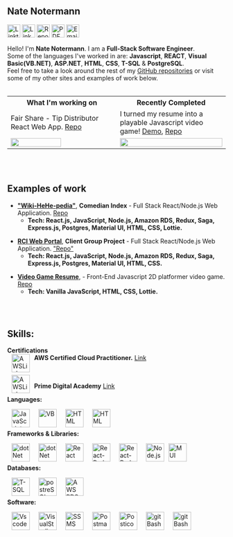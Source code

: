 ## Nate Notermann
<a href='https://linktr.ee/natenotermann'><img alt="Linktree" src="https://img.shields.io/badge/linktree-%2350B812 .svg?style=for-the-badge&logo=linktree&logoColor=white" height='30px'/></a> <!-- LinkedTree --> 
<a href='https://www.linkedin.com/in/nate-notermann/'><img alt="Linkedin" src="https://img.shields.io/badge/linkedin-%230A66C2.svg?style=for-the-badge&logo=linkedin&logoColor=white" height='30px'/></a> <!-- LinkedIn --> 
<a href = "https://github.com/NateNotermann?tab=repositories"><img alt="Repos" src="https://img.shields.io/badge/Repositories-%23FC0145 .svg?style=for-the-badge&&labelColor=white&logo=github&logoColor=FC0145" height='30px' style="color='blue'" /></a><!-- Email -->
<a href='https://www.dropbox.com/scl/fi/du9m9bdpvip02d3bob8rm/Nate-Notermann-Resume.pdf?rlkey=rye5t32ltk76v6h2jcspusxwj&dl=0'><img alt="PDF Resume" src="https://img.shields.io/badge/Resume-%23B81212 .svg?style=for-the-badge&logo=adobeacrobatreader&logoColor=white" height='30px' /></a> <!-- Resume --> 
<a href = "mailto: nate.notermann@gmail.com"><img alt="Email" src="https://img.shields.io/badge/Email-%23ffffff .svg?style=for-the-badge&color=lightblue&labelColor=white&logo=gmail&logoColor=red" height='30px' style="color='blue'" /></a><!-- Email -->
<br>

Hello! I'm **Nate Notermann**. I am a **Full-Stack Software Engineer**.  
Some of the languages I've worked in are: **Javascript**, **REACT**, **Visual Basic(VB.NET)**, **ASP.NET**, **HTML**, **CSS**, **T-SQL** & **PostgreSQL**.   
Feel free to take a look around the rest of my [GitHub repositories](https://github.com/NateNotermann?tab=repositories) or visit some of my other sites and examples of work below.
<br><br>


<table style="width: 100%;">
  <tr>
    <th style="width: 50%;">What I'm working on</th>
    <th style="width: 50%;">Recently Completed</th>
  </tr>
  <tr>
    <td>Fair Share - Tip Distributor React Web App. <a href="https://github.com/NateNotermann/FairShare/tree/main">Repo</a></td>
    <td>I turned my resume into a playable Javascript video game!  <a href="https://video-game-resume.netlify.app/">Demo</a>, <a href="https://github.com/NateNotermann/Video-Game-Resume">Repo</a></a></td>
  </tr>
  <tr>

  <tr>
    <td><img src="https://raw.githubusercontent.com/NateNotermann/FairShare/main/public/images/screenshots/screenshot1.webp" align="center" style="width: 70%;"></td>
    <td><img src="https://raw.githubusercontent.com/NateNotermann/Video-Game-Resume/main/img/ReadMe/new2-ezgif.com-optimize.gif" align="center" style="width: 100%;"></td>
  </tr>
</table>
<br><br>


<!-- Shield.io badges: -->
<!-- https://shields.io/badges -->
<!-- Icon "slug" look up table: https://github.com/simple-icons/simple-icons/blob/master/slugs.md -->
<!-- Color Hex Codes: https://htmlcolorcodes.com/ -->
<!-- <img src="https://img.shields.io/badge/linktree-%2350B812 .svg?style=for-the-badge&logo=linktree&logoColor=white" />
<img src="https://img.shields.io/badge/linkedin-%230A66C2.svg?style=for-the-badge&logo=linkedin&logoColor=white" />
<img src="https://img.shields.io/badge/Resume-%23B81212 .svg?style=for-the-badge&logo=adobeacrobatreader&logoColor=white" />
<img src="https://img.shields.io/badge/Email-%23ffffff .svg?style=for-the-badge&color=lightblue&labelColor=white&logo=gmail&logoColor=red"> 
<img src="https://img.shields.io/badge/github-%23FC0145 .svg?style=for-the-badge&&labelColor=white&logo=github&logoColor=FC0145"> 
--> 


## Examples of work
<!-- wiki-hehe-pedia2 -->
- [**"Wiki-HeHe-pedia"**](https://wik-hehe-pedia2-f6a9fa6792b7.herokuapp.com/#/home), **Comedian Index** - Full Stack React/Node.js Web Application. [Repo](https://github.com/NateNotermann/wik-hehe-pedia-2.0)
  - **Tech: React.js, JavaScript, Node.js, Amazon RDS, Redux, Saga, Express.js, Postgres, Material UI, HTML, CSS, Lottie.**

<!-- RCI Web Portal -->
- [**RCI Web Portal**](https://rci-web-portal-acd229a7a294.herokuapp.com/#/home), 
 **Client Group Project** - Full Stack React/Node.js Web Application. ["Repo"](https://github.com/NateNotermann/RCI-Client-Project) 
  - **Tech: React.js, JavaScript, Node.js, Amazon RDS, Redux, Saga, Express.js, Postgres, Material UI, HTML, CSS.**

<!-- Video Game Resume -->
 - [**Video Game Resume**](https://video-game-resume.netlify.app/),  - Front-End Javascript 2D platformer video game. [Repo](https://github.com/NateNotermann/Video-Game-Resume)
   - **Tech: Vanilla JavaScript, HTML, CSS, Lottie.**

<!-- Drumkit -->
 <!-- - [**Drumkit**](https://natenotermann.github.io)
   - **Tech: JavaScript, HTML, CSS.** -->






<br><br>

## Skills:
**Certifications**    
<a href="https://www.credly.com/badges/9848e3dc-982e-4f7e-a8d8-6f08b42e0f48/linked_in_profile" target="_blank"> <img align="left" alt="AWSLink" height ="42px"  src="https://images.credly.com/size/340x340/images/00634f82-b07f-4bbd-a6bb-53de397fc3a6/image.png" style="margin-right: 10px; margin-left: 10px;"></a> **AWS Certified Cloud Practitioner.** [Link](https://www.credly.com/badges/9848e3dc-982e-4f7e-a8d8-6f08b42e0f48/linked_in_profile)     
<br>  

<a href="https://www.primeacademy.io/" target="_blank"> <img align="left" alt="AWSLink" height ="42px" src="https://coursereport-s3-production.global.ssl.fastly.net/uploads/school/logo/157/original/prime-20logo-20color.png" style="margin-right: 10px; margin-left: 10px;"></a>   
**Prime Digital Academy** [Link](https://www.primeacademy.io/)   

 
**Languages:** 
<!-- javascript -->
<a href="https://www.javascript.com/" target="_blank"> <img align="left" alt="JavaScript" height ="42px"  src="https://upload.wikimedia.org/wikipedia/commons/9/99/Unofficial_JavaScript_logo_2.svg" style="margin-right: 10px; margin-left: 10px;"></a>

<!-- Visual Basic -->
<a href="https://learn.microsoft.com/en-us/dotnet/visual-basic/" target="_blank"> <img align="left" alt="VB" height ="42px" src="https://upload.wikimedia.org/wikipedia/commons/thumb/4/40/VB.NET_Logo.svg/120px-VB.NET_Logo.svg.png" style="margin-right: 10px; margin-left: 10px;"></a>

<!-- HTML -->
<a href="https://html.com/about/" target="_blank"> <img align="left" alt="HTML" height ="42px"  src="https://upload.wikimedia.org/wikipedia/commons/thumb/6/61/HTML5_logo_and_wordmark.svg/1024px-HTML5_logo_and_wordmark.svg.png" style="margin-right: 10px; margin-left: 10px;"> </a>

<!-- CSS -->
<a href="https://en.wikipedia.org/wiki/CSS" target="_blank"> <img align="left" alt="HTML" height ="42px"  
src="https://upload.wikimedia.org/wikipedia/commons/thumb/d/d5/CSS3_logo_and_wordmark.svg/1024px-CSS3_logo_and_wordmark.svg.png" style="margin-right: 10px; margin-left: 10px;"> </a>

<br><br>

**Frameworks & Libraries:** 
<!-- .NET -->
<a href="https://dotnet.microsoft.com/en-us/learn/dotnet/what-is-dotnet" target="_blank"> <img align="left" alt="dotNet" height ="42px" src="https://upload.wikimedia.org/wikipedia/commons/thumb/7/7d/Microsoft_.NET_logo.svg/150px-Microsoft_.NET_logo.svg.png" style="margin-right: 10px; margin-left: 10px;"></a>

<!-- ASP.NET -->
<a href="https://dotnet.microsoft.com/en-us/apps/aspnet" target="_blank"> <img align="left" alt="dotNet" height ="42px" src="https://logodix.com/logo/943216.png" style="margin-right: 10px; margin-left: 10px;"></a>

<!-- react.js -->
<a href="https://reactjs.org/" target="_blank"> <img align="left" alt="React" height ="42px" 
src="https://upload.wikimedia.org/wikipedia/commons/a/a7/React-icon.svg" style="margin-right: 10px; margin-left: 10px;"></a>

<!-- redux -->
<a href="https://react-redux.js.org/" target="_blank"> <img align="left" alt="React-Redux" height ="42px" src="https://d33wubrfki0l68.cloudfront.net/0834d0215db51e91525a25acf97433051f280f2f/c30f5/img/redux.svg" style="margin-right: 10px; margin-left: 10px;"></a>

<!-- saga -->
<a href="https://redux-saga.js.org/" target="_blank"> <img align="left" alt="React-Redux-Saga" height ="42px" src="https://redux-saga.js.org//img/Redux-Saga-Logo-Portrait.png" style="margin-right: 10px; margin-left: 10px;"></a>

<!-- node.js -->
<a href="https://nodejs.org" target="_blank"><img align="left" alt="Node.js" height ="42px" src="https://upload.wikimedia.org/wikipedia/commons/d/d9/Node.js_logo.svg" style="margin-right: 10px; margin-left: 10px;"></a>

<!-- Material UI -->
<a href="https://mui.com/" target="_blank"> <img src="https://img.icons8.com/color/480/material-ui.png" align="left" alt="MUI" height='42px'/> </a>
<br><br>

**Databases:** 
<!-- T-SQL -->
<a href="https://learn.microsoft.com/en-us/sql/t-sql/language-reference?view=sql-server-ver16" target="_blank"> <img src="https://res.cloudinary.com/hevo/image/upload/c_scale,w_448,h_250/f_auto,q_auto/v1686060391/hevo-learn-1/tsql_logo.png?_i=AA" align="left" alt="T-SQL" height='42px' style="margin-right: 10px; margin-left: 10px;"/> </a> 

<!-- PostreSQL -->
<a href="https://www.postgresql.org/" target="_blank"> <img 
src="https://upload.wikimedia.org/wikipedia/commons/thumb/2/29/Postgresql_elephant.svg/1080px-Postgresql_elephant.svg.png?20080116191800" align="left" alt="postreSQL" height='42px' style="margin-right: 10px; margin-left: 10px;"/> </a>

<!-- PostreSQL -->
<a href="https://aws.amazon.com/rds/" target="_blank"> <img 
src="https://www.logicata.com/wp-content/uploads/2020/08/Amazon-RDS@4x.png" align="left" alt="AWS RDS" margin='10px' height='42px' style="margin-right: 10px; margin-left: 10px;"/> </a>

<br><br> 

**Software:**
<!-- VSCode -->
<a href="https://code.visualstudio.com/" target="_blank"> <img src="https://upload.wikimedia.org/wikipedia/commons/9/9a/Visual_Studio_Code_1.35_icon.svg" align="left" alt="Vscode" height='42px' style="margin-right: 10px; margin-left: 10px;"/> </a>

<!-- VISUAL STUDIO -->
<a href="https://visualstudio.microsoft.com/" target="_blank"> <img align="left" alt="VisualStudio" height ="42px" src="https://upload.wikimedia.org/wikipedia/commons/thumb/2/2c/Visual_Studio_Icon_2022.svg/193px-Visual_Studio_Icon_2022.svg.png" style="margin-right: 10px; margin-left: 10px;"></a>

<!-- SSMS --> 
<a href="https://learn.microsoft.com/en-us/sql/ssms/sql-server-management-studio-ssms?view=sql-server-ver16" target="_blank"> <img align="left" alt="SSMS" height ="42px" src="https://banner2.cleanpng.com/20180614/sg/kisspng-microsoft-sql-server-sql-server-management-studio-transactional-analysis-5b2207401c5992.0038138215289567361161.jpg" style="margin-right: 10px; margin-left: 10px;"></a>

<!-- postman -->
<a href="https://www.postman.com/" target="_blank"><img align="left" alt="Postman" height ="42px"
src="https://voyager.postman.com/logo/postman-logo-icon-orange.svg" style="margin-right: 10px; margin-left: 10px;"></a>

<!-- postico -->
<a href="https://eggerapps.at/postico/" target="_blank"> <img src="https://images.g2crowd.com/uploads/product/image/large_detail/large_detail_9527e481fa86aee7aef5c962698d78ee/postico.png" align="left" alt="Postico" height='42px' style="margin-right: 10px; margin-left: 10px;"/> </a>

<!-- Git bash -->
<a href="https://git-scm.com/downloads" target="_blank"> <img 
src="https://git-scm.com/images/logos/downloads/Git-Icon-1788C.svg" align="left" alt="gitBash" height='42px' style="margin-right: 10px; margin-left: 10px;"/> </a>

<!-- Adobe CC -->
<a href="https://www.adobe.com/creativecloud.html" target="_blank"> <img 
src="https://upload.wikimedia.org/wikipedia/commons/thumb/4/4c/Adobe_Creative_Cloud_rainbow_icon.svg/1280px-Adobe_Creative_Cloud_rainbow_icon.svg.png" align="left" alt="gitBash" height='42px' style="margin-right: 10px; margin-left: 10px;"/> </a>
<br>
<br>
<br>
<br>
<be>

<!--
![Stats Overview](https://raw.githubusercontent.com/NateNotermann/github-stats-transparent/afc1a13a92e70179c22fd15de262e079fd649f49/generated/overview.svg)
![Most Used Languages](https://raw.githubusercontent.com/NateNotermann/github-stats-transparent/afc1a13a92e70179c22fd15de262e079fd649f49/generated/languages.svg)
-->
